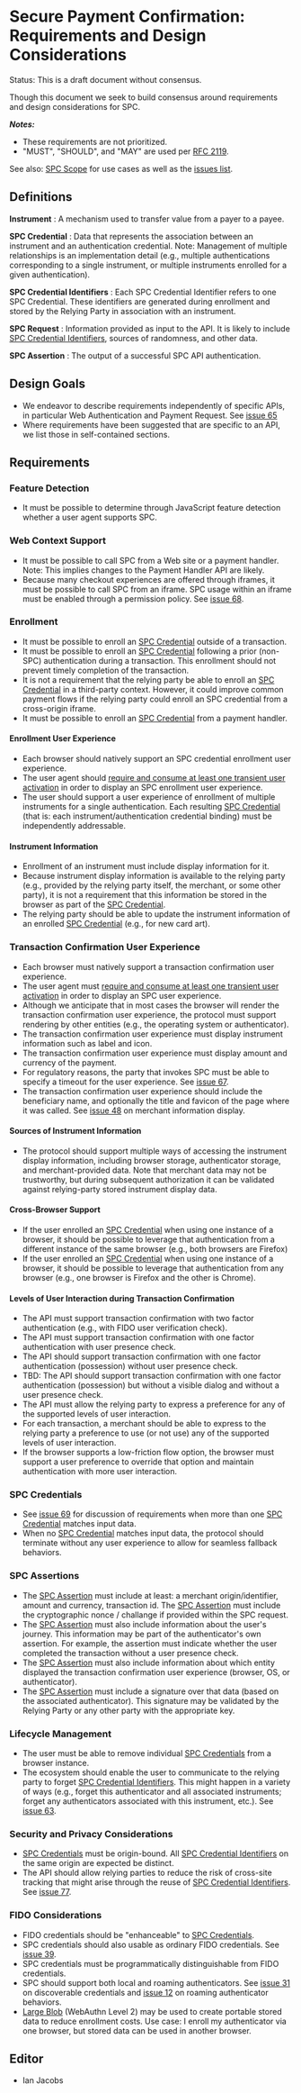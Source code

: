 # Secure Payment Confirmation: Requirements and Design Considerations

Status: This is a draft document without consensus.

Though this document we seek to build consensus around requirements
and design considerations for SPC.

***Notes:***

* These requirements are not prioritized.
* "MUST", "SHOULD", and "MAY" are used per [RFC 2119](https://datatracker.ietf.org/doc/html/rfc2119).

See also: [SPC Scope](scope.md) for use cases as well as the [issues list](https://github.com/w3c/secure-payment-confirmation/issues).

## Definitions

**Instrument** <a name="dfn-instrument"></a>
: A mechanism used to transfer value from a payer to a payee.

**SPC Credential** <a name="dfn-spc-credential"></a>
: Data that represents the association between an instrument and an authentication credential. Note: Management of multiple relationships is an implementation detail (e.g., multiple authentications corresponding to a single instrument, or multiple instruments enrolled for a given authentication).

**SPC Credential Identifiers** <a name="dfn-credential-id"></a>
: Each SPC Credential Identifier refers to one SPC Credential. These identifiers are generated during enrollment and stored by the Relying Party in association with an instrument.

**SPC Request** <a name="dfn-spc-request"></a>
: Information provided as input to the API. It is likely to include
[SPC Credential Identifiers](#dfn-credential-id), sources of randomness, and other data.

**SPC Assertion** <a name="dfn-spc-assertion"></a>
: The output of a successful SPC API authentication.

## Design Goals
* We endeavor to describe requirements independently of specific APIs, in particular Web Authentication and Payment Request. See [issue 65](https://github.com/w3c/secure-payment-confirmation/issues/65)
* Where requirements have been suggested that are specific to an API, we list those in self-contained sections.

## Requirements

### Feature Detection

* It must be possible to determine through JavaScript feature detection whether a user agent supports SPC.

### Web Context Support

* It must be possible to call SPC from a Web site or a payment handler. Note: This implies changes to the Payment Handler API are likely.
* Because many checkout experiences are offered through iframes, it must be possible to call SPC from an iframe. SPC usage within an iframe must be enabled through a permission policy. See [issue 68](https://github.com/w3c/secure-payment-confirmation/issues/68).

### Enrollment

* It must be possible to enroll an [SPC Credential](#dfn-spc-credential) outside of a transaction.
* It must be possible to enroll an [SPC Credential](#dfn-spc-credential) following a prior (non-SPC) authentication during a transaction. This enrollment should not prevent timely completion of the transaction.
* It is not a requirement that the relying party be able to enroll an [SPC Credential](#dfn-spc-credential) in a third-party context. However, it could improve common payment flows if the relying party could enroll an SPC credential from a cross-origin iframe.
* It must be possible to enroll an [SPC Credential](#dfn-spc-credential) from a payment handler.

#### Enrollment User Experience

* Each browser should natively support an SPC credential enrollment user experience.
* The user agent should [require and consume at least one transient user activation](https://html.spec.whatwg.org/multipage/interaction.html#activation-consuming-api) in order to display an SPC enrollment user experience.
* The user should support a user experience of enrollment of multiple instruments for a single authentication. Each resulting [SPC Credential](#dfn-spc-credential) (that is: each instrument/authentication credential binding) must be independently addressable.

#### Instrument Information

* Enrollment of an instrument must include display information for it.
* Because instrument display information is available to the relying party (e.g., provided by the relying party itself, the merchant, or some other party), it is not a requirement that this information be stored in the browser as part of the [SPC Credential](#dfn-spc-credential).
* The relying party should be able to update the instrument information of an enrolled [SPC Credential](#dfn-spc-credential) (e.g., for new card art).

### Transaction Confirmation User Experience

* Each browser must natively support a transaction confirmation user experience.
* The user agent must [require and consume at least one transient user activation](https://html.spec.whatwg.org/multipage/interaction.html#activation-consuming-api) in order to display an SPC user experience.
* Although we anticipate that in most cases the browser will render the transaction confirmation user experience, the protocol must support rendering by other entities (e.g., the operating system or authenticator).
* The transaction confirmation user experience must display instrument information such as label and icon.
* The transaction confirmation user experience must display amount and currency of the payment.
* For regulatory reasons, the party that invokes SPC must be able to specify a timeout for the user experience. See [issue 67](https://github.com/w3c/secure-payment-confirmation/issues/67).
* The transaction confirmation user experience should include the beneficiary name, and optionally the title and favicon of the page where it was called. See [issue 48](https://github.com/w3c/secure-payment-confirmation/issues/48) on merchant information display.

#### Sources of Instrument Information

* The protocol should support multiple ways of accessing the instrument display information, including browser storage, authenticator storage, and merchant-provided data. Note that merchant data may not be trustworthy, but during subsequent
authorization it can be validated against relying-party stored instrument display data.

#### Cross-Browser Support

* If the user enrolled an [SPC Credential](#dfn-spc-credential) when using one instance of a browser, it should be possible to leverage that authentication from a different instance of the same browser (e.g., both browsers are Firefox)
* If the user enrolled an [SPC Credential](#dfn-spc-credential) when using one instance of a browser, it should be possible to leverage that authentication from any browser (e.g., one browser is Firefox and the other is Chrome).

#### Levels of User Interaction during Transaction Confirmation

* The API must support transaction confirmation with two factor authentication (e.g., with FIDO user verification check).
* The API must support transaction confirmation with one factor authentication with user presence check.
* The API should support transaction confirmation with one factor authentication (possession) without user presence check.
* TBD: The API should support transaction confirmation with one factor authentication (possession) but without a visible dialog and without a user presence check.
* The API must allow the relying party to express a preference for any of the supported levels of user interaction.
* For each transaction, a merchant should be able to express to the relying
party a preference to use (or not use) any of the supported levels of user interaction.
* If the browser supports a low-friction flow option, the browser must support a user preference to override that option and maintain authentication with more user interaction.

### SPC Credentials

* See [issue 69](https://github.com/w3c/secure-payment-confirmation/issues/69) for discussion of requirements when more than one [SPC Credential](#dfn-spc-credential) matches input data.
* When no [SPC Credential](#dfn-spc-credential) matches input data, the protocol should terminate without any user experience to allow for seamless fallback behaviors.

### SPC Assertions

* The [SPC Assertion](#dfn-spc-assertion) must include at least: a merchant origin/identifier, amount and currency, transaction id.
The [SPC Assertion](#dfn-spc-assertion) must include the cryptographic nonce / challange if provided within the SPC request.
* The [SPC Assertion](#dfn-spc-assertion) must also include information about the user's journey. This information may be part of the authenticator's own assertion. For example, the assertion must indicate whether the user completed the transaction without a user presence check.
* The [SPC Assertion](#dfn-spc-assertion) must also include information about which entity displayed the transaction confirmation user experience (browser, OS, or authenticator).
* The [SPC Assertion](#dfn-spc-assertion) must include a signature over that data (based on the associated authenticator). This signature may be validated by the Relying Party or any other party with the appropriate key.

### Lifecycle Management

* The user must be able to remove individual [SPC Credentials](#dfn-spc-credential) from a browser instance.
* The ecosystem should enable the user to communicate to the relying party to forget [SPC Credential Identifiers](#dfn-credential-id). This might happen in a variety of ways (e.g., forget this authenticator and all associated instruments; forget any authenticators associated with this instrument, etc.). See [issue 63](https://github.com/w3c/secure-payment-confirmation/issues/63).

### Security and Privacy Considerations

* [SPC Credentials](#dfn-credential) must be origin-bound. All [SPC Credential Identifiers](#dfn-credential-id) on the same origin are expected be distinct.
* The API should allow relying parties to reduce the risk of cross-site tracking that might arise through the reuse of [SPC Credential Identifiers](#dfn-credential-id). See [issue 77](https://github.com/w3c/secure-payment-confirmation/issues/77).

### FIDO Considerations

* FIDO credentials should be "enhanceable" to [SPC Credentials](#dfn-spc-credential).
* SPC credentials should also usable as ordinary FIDO credentials. See [issue 39](https://github.com/w3c/secure-payment-confirmation/issues/39).
* SPC credentials must be programmatically distinguishable from FIDO credentials.
* SPC should support both local and roaming authenticators. See [issue 31](https://github.com/w3c/secure-payment-confirmation/issues/31) on discoverable credentials and [issue 12](https://github.com/w3c/secure-payment-confirmation/issues/12) on roaming authenticator behaviors.
* [Large Blob](https://www.w3.org/TR/webauthn-2/#sctn-large-blob-extension) (WebAuthn Level 2) may be used to create portable stored data to reduce enrollment costs. Use case: I enroll my authenticator via one browser, but stored data can be used in another browser.

## Editor

* Ian Jacobs

